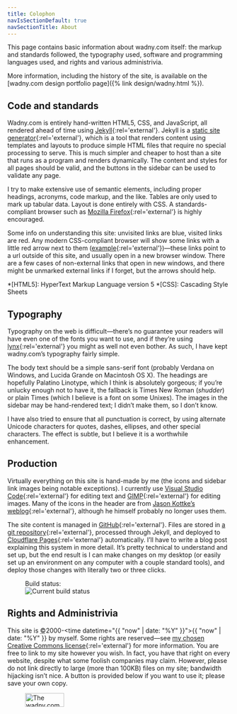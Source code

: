```yaml
---
title: Colophon
navIsSectionDefault: true
navSectionTitle: About
---
```

This page contains basic information about wadny.com itself: the markup and standards followed, the typography used, software and programming languages used, and rights and various administrivia.

More information, including the history of the site, is available on the [wadny.com design portfolio page]({% link design/wadny.html %}).

## Code and standards
Wadny.com is entirely hand-written HTML5, CSS, and JavaScript, all rendered ahead of time using [Jekyll](https://jekyllrb.com/){:rel='external'}. Jekyll is a [static site generator](https://davidwalsh.name/introduction-static-site-generators "Basic explanation of static site generators"){:rel='external'}, which is a tool that renders content using templates and layouts to produce simple HTML files that require no special processing to serve. This is much simpler and cheaper to host than a site that runs as a program and renders dynamically. The content and styles for all pages should be valid, and the buttons in the sidebar can be used to validate any page.

I try to make extensive use of semantic elements, including proper headings, acronyms, code markup, and the like. Tables are only used to mark up tabular data. Layout is done entirely with CSS. A standards-compliant browser such as [Mozilla Firefox](https://www.mozilla.org/){:rel='external'} is highly encouraged.

Some info on understanding this site: unvisited links are blue, visited links are red. Any modern CSS-compliant browser will show some links with a little red arrow next to them ([example](# "Sample external link"){:rel='external'})—these links point to a url outside of this site, and usually open in a new browser window. There are a few cases of non-external links that open in new windows, and there might be unmarked external links if I forget, but the arrows should help.

*[HTML5]: HyperText Markup Language version 5
*[CSS]: Cascading Style Sheets

## Typography
Typography on the web is difficult—there’s no guarantee your readers will have even one of the fonts you want to use, and if they’re using [lynx](https://lynx.browser.org/ "The lynx web browser"){:rel='external'} you might as well not even bother. As such, I have kept wadny.com’s typography fairly simple.

The body text should be a simple sans-serif font (probably Verdana on Windows, and Lucida Grande on Macintosh OS X). The headings are hopefully Palatino Linotype, which I think is absolutely gorgeous; if you’re unlucky enough not to have it, the fallback is Times New Roman (*shudder*) or plain Times (which I believe is a font on some Unixes). The images in the sidebar may be hand-rendered text; I didn’t make them, so I don’t know.

I have also tried to ensure that all punctuation is correct, by using alternate Unicode characters for quotes, dashes, ellipses, and other special characters. The effect is subtle, but I believe it is a worthwhile enhancement.

## Production
Virtually everything on this site is hand-made by me (the icons and sidebar link images being notable exceptions). I currently use [Visual Studio Code](https://code.visualstudio.com/){:rel='external'} for editing text and [GIMP](https://www.gimp.org/ "GNU Image Manipulation Program"){:rel='external'} for editing images. Many of the icons in the header are from [Jason Kottke’s weblog](https://www.kottke.org/){:rel='external'}, although he himself probably no longer uses them.

The site content is managed in [GitHub](https://github.com/){:rel='external'}. Files are stored in [a git repository](https://github.com/qidydl/wadny/ "The wadny.com Git repository"){:rel='external'}, processed through Jekyll, and deployed to [Cloudflare Pages](https://pages.cloudflare.com/){:rel='external'} automatically. I’ll have to write a blog post explaining this system in more detail. It’s pretty technical to understand and set up, but the end result is I can make changes on my desktop (or easily set up an environment on any computer with a couple standard tools), and deploy those changes with literally two or three clicks.

<figure class="clean">
    <figcaption>Build status:</figcaption>
    <img src="https://github.com/qidydl/wadny/workflows/build/badge.svg" alt="Current build status">
</figure>

## Rights and Administrivia
This site is <abbr title="Copyright">©</abbr><time datetime="2000">2000</time>-<time datetime="{{ "now" | date: "%Y" }}">{{ "now" | date: "%Y" }}</time> by myself. Some rights are reserved—see [my chosen Creative Commons license](https://creativecommons.org/licenses/by-nc-sa/4.0/){:rel='external'} for more information. You are free to link to my site however you wish. In fact, you have that right on every website, despite what some foolish companies may claim. However, please do not link directly to large (more than 100KB) files on my site; bandwidth hijacking isn’t nice. A button is provided below if you want to use it; please save your own copy.

<figure><img src="{% link graphics/button.png %}" width="88" height="31" alt="The wadny.com link button"></figure>